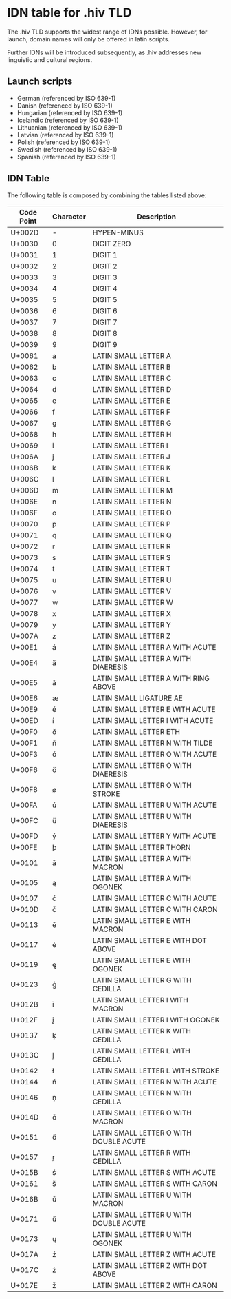 # IDN table for .hiv TLD

The .hiv TLD supports the widest range of IDNs possible. However, for launch, domain names will only be offered in latin scripts.

Further IDNs will be introduced subsequently, as .hiv addresses new linguistic and cultural regions.

## Launch scripts

 - German (referenced by ISO 639-1)
 - Danish (referenced by ISO 639-1)
 - Hungarian (referenced by ISO 639-1)
 - Icelandic (referenced by ISO 639-1)
 - Lithuanian (referenced by ISO 639-1)
 - Latvian (referenced by ISO 639-1)
 - Polish (referenced by ISO 639-1)
 - Swedish (referenced by ISO 639-1)
 - Spanish (referenced by ISO 639-1) 

## IDN Table

The following table is composed by combining the tables listed above:

|Code Point|Character|Description|
|----------|---------|-----------|
|U+002D|&#x002D;|HYPEN-MINUS|
|U+0030|&#x0030;|DIGIT ZERO|
|U+0031|&#x0031;|DIGIT 1|
|U+0032|&#x0032;|DIGIT 2|
|U+0033|&#x0033;|DIGIT 3|
|U+0034|&#x0034;|DIGIT 4|
|U+0035|&#x0035;|DIGIT 5|
|U+0036|&#x0036;|DIGIT 6|
|U+0037|&#x0037;|DIGIT 7|
|U+0038|&#x0038;|DIGIT 8|
|U+0039|&#x0039;|DIGIT 9|
|U+0061|&#x0061;|LATIN SMALL LETTER A|
|U+0062|&#x0062;|LATIN SMALL LETTER B|
|U+0063|&#x0063;|LATIN SMALL LETTER C|
|U+0064|&#x0064;|LATIN SMALL LETTER D|
|U+0065|&#x0065;|LATIN SMALL LETTER E|
|U+0066|&#x0066;|LATIN SMALL LETTER F|
|U+0067|&#x0067;|LATIN SMALL LETTER G|
|U+0068|&#x0068;|LATIN SMALL LETTER H|
|U+0069|&#x0069;|LATIN SMALL LETTER I|
|U+006A|&#x006A;|LATIN SMALL LETTER J|
|U+006B|&#x006B;|LATIN SMALL LETTER K|
|U+006C|&#x006C;|LATIN SMALL LETTER L|
|U+006D|&#x006D;|LATIN SMALL LETTER M|
|U+006E|&#x006E;|LATIN SMALL LETTER N|
|U+006F|&#x006F;|LATIN SMALL LETTER O|
|U+0070|&#x0070;|LATIN SMALL LETTER P|
|U+0071|&#x0071;|LATIN SMALL LETTER Q|
|U+0072|&#x0072;|LATIN SMALL LETTER R|
|U+0073|&#x0073;|LATIN SMALL LETTER S|
|U+0074|&#x0074;|LATIN SMALL LETTER T|
|U+0075|&#x0075;|LATIN SMALL LETTER U|
|U+0076|&#x0076;|LATIN SMALL LETTER V|
|U+0077|&#x0077;|LATIN SMALL LETTER W|
|U+0078|&#x0078;|LATIN SMALL LETTER X|
|U+0079|&#x0079;|LATIN SMALL LETTER Y|
|U+007A|&#x007A;|LATIN SMALL LETTER Z|
|U+00E1|&#x00E1;|LATIN SMALL LETTER A WITH ACUTE|
|U+00E4|&#x00E4;|LATIN SMALL LETTER A WITH DIAERESIS|
|U+00E5|&#x00E5;|LATIN SMALL LETTER A WITH RING ABOVE|
|U+00E6|&#x00E6;|LATIN SMALL LIGATURE AE|
|U+00E9|&#x00E9;|LATIN SMALL LETTER E WITH ACUTE|
|U+00ED|&#x00ED;|LATIN SMALL LETTER I WITH ACUTE|
|U+00F0|&#x00F0;|LATIN SMALL LETTER ETH|
|U+00F1|&#x00F1;|LATIN SMALL LETTER N WITH TILDE|
|U+00F3|&#x00F3;|LATIN SMALL LETTER O WITH ACUTE|
|U+00F6|&#x00F6;|LATIN SMALL LETTER O WITH DIAERESIS|
|U+00F8|&#x00F8;|LATIN SMALL LETTER O WITH STROKE|
|U+00FA|&#x00FA;|LATIN SMALL LETTER U WITH ACUTE|
|U+00FC|&#x00FC;|LATIN SMALL LETTER U WITH DIAERESIS|
|U+00FD|&#x00FD;|LATIN SMALL LETTER Y WITH ACUTE|
|U+00FE|&#x00FE;|LATIN SMALL LETTER THORN|
|U+0101|&#x0101;|LATIN SMALL LETTER A WITH MACRON|
|U+0105|&#x0105;|LATIN SMALL LETTER A WITH OGONEK|
|U+0107|&#x0107;|LATIN SMALL LETTER C WITH ACUTE|
|U+010D|&#x010D;|LATIN SMALL LETTER C WITH CARON|
|U+0113|&#x0113;|LATIN SMALL LETTER E WITH MACRON|
|U+0117|&#x0117;|LATIN SMALL LETTER E WITH DOT ABOVE|
|U+0119|&#x0119;|LATIN SMALL LETTER E WITH OGONEK|
|U+0123|&#x0123;|LATIN SMALL LETTER G WITH CEDILLA|
|U+012B|&#x012B;|LATIN SMALL LETTER I WITH MACRON|
|U+012F|&#x012F;|LATIN SMALL LETTER I WITH OGONEK|
|U+0137|&#x0137;|LATIN SMALL LETTER K WITH CEDILLA|
|U+013C|&#x013C;|LATIN SMALL LETTER L WITH CEDILLA|
|U+0142|&#x0142;|LATIN SMALL LETTER L WITH STROKE|
|U+0144|&#x0144;|LATIN SMALL LETTER N WITH ACUTE|
|U+0146|&#x0146;|LATIN SMALL LETTER N WITH CEDILLA|
|U+014D|&#x014D;|LATIN SMALL LETTER O WITH MACRON|
|U+0151|&#x0151;|LATIN SMALL LETTER O WITH DOUBLE ACUTE|
|U+0157|&#x0157;|LATIN SMALL LETTER R WITH CEDILLA|
|U+015B|&#x015B;|LATIN SMALL LETTER S WITH ACUTE|
|U+0161|&#x0161;|LATIN SMALL LETTER S WITH CARON|
|U+016B|&#x016B;|LATIN SMALL LETTER U WITH MACRON|
|U+0171|&#x0171;|LATIN SMALL LETTER U WITH DOUBLE ACUTE|
|U+0173|&#x0173;|LATIN SMALL LETTER U WITH OGONEK|
|U+017A|&#x017A;|LATIN SMALL LETTER Z WITH ACUTE|
|U+017C|&#x017C;|LATIN SMALL LETTER Z WITH DOT ABOVE|
|U+017E|&#x017E;|LATIN SMALL LETTER Z WITH CARON|
